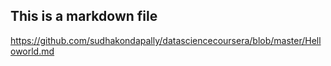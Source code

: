 ## This is a markdown file
https://github.com/sudhakondapally/datasciencecoursera/blob/master/Helloworld.md
